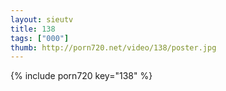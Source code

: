 ```yaml
--- 
layout: sieutv
title: 138
tags: ["000"]
thumb: http://porn720.net/video/138/poster.jpg
---
```

{% include porn720 key="138" %} 
